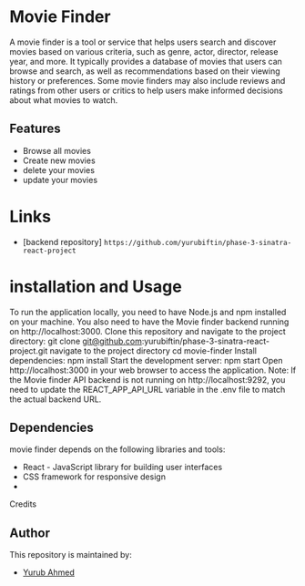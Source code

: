 # Movie Finder
A movie finder is a tool or service that helps users search and discover movies based on various criteria, such as genre, actor, director, release year, and more.
 It typically provides a database of movies that users can browse and search, as well as recommendations based on their viewing history or preferences.
 Some movie finders may also include reviews and ratings from other users or critics to help users make informed decisions about what movies to watch.
## Features
 - Browse all movies
 - Create new movies
- delete your movies
- update your movies
# Links
  - [backend repository] `https://github.com/yurubiftin/phase-3-sinatra-react-project`
# installation and Usage
To run the application locally, you need to have Node.js and npm installed on your machine.
 You also need to have the Movie finder backend running on http://localhost:3000.
Clone this repository and navigate to the project directory:
      git clone git@github.com:yurubiftin/phase-3-sinatra-react-project.git
 navigate to the project directory
    cd movie-finder
Install dependencies:
     npm install
Start the development server:
    npm start
 Open http://localhost:3000 in your web browser to access the application.
Note: If the Movie finder  API backend is not running on http://localhost:9292, you need to update the REACT_APP_API_URL variable in the .env file to match the actual backend URL.
## Dependencies
movie finder depends on the following libraries and tools:
- React - JavaScript library for building user interfaces
- CSS framework for responsive design
-
Credits
## Author
This repository is maintained by:
- [Yurub Ahmed](https://github.com/yurubiftin)